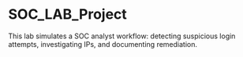 # SOC_LAB_Project
This lab simulates a SOC analyst workflow: detecting suspicious login attempts, investigating IPs, and documenting remediation.
